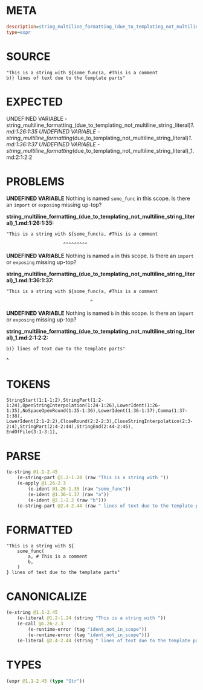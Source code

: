 # META
~~~ini
description=string_multiline_formatting_(due_to_templating_not_multiline_string_literal) (1)
type=expr
~~~
# SOURCE
~~~roc
"This is a string with ${some_func(a, #This is a comment
b)} lines of text due to the template parts"
~~~
# EXPECTED
UNDEFINED VARIABLE - string_multiline_formatting_(due_to_templating_not_multiline_string_literal)_1.md:1:26:1:35
UNDEFINED VARIABLE - string_multiline_formatting_(due_to_templating_not_multiline_string_literal)_1.md:1:36:1:37
UNDEFINED VARIABLE - string_multiline_formatting_(due_to_templating_not_multiline_string_literal)_1.md:2:1:2:2
# PROBLEMS
**UNDEFINED VARIABLE**
Nothing is named `some_func` in this scope.
Is there an `import` or `exposing` missing up-top?

**string_multiline_formatting_(due_to_templating_not_multiline_string_literal)_1.md:1:26:1:35:**
```roc
"This is a string with ${some_func(a, #This is a comment
```
                         ^^^^^^^^^


**UNDEFINED VARIABLE**
Nothing is named `a` in this scope.
Is there an `import` or `exposing` missing up-top?

**string_multiline_formatting_(due_to_templating_not_multiline_string_literal)_1.md:1:36:1:37:**
```roc
"This is a string with ${some_func(a, #This is a comment
```
                                   ^


**UNDEFINED VARIABLE**
Nothing is named `b` in this scope.
Is there an `import` or `exposing` missing up-top?

**string_multiline_formatting_(due_to_templating_not_multiline_string_literal)_1.md:2:1:2:2:**
```roc
b)} lines of text due to the template parts"
```
^


# TOKENS
~~~zig
StringStart(1:1-1:2),StringPart(1:2-1:24),OpenStringInterpolation(1:24-1:26),LowerIdent(1:26-1:35),NoSpaceOpenRound(1:35-1:36),LowerIdent(1:36-1:37),Comma(1:37-1:38),
LowerIdent(2:1-2:2),CloseRound(2:2-2:3),CloseStringInterpolation(2:3-2:4),StringPart(2:4-2:44),StringEnd(2:44-2:45),
EndOfFile(3:1-3:1),
~~~
# PARSE
~~~clojure
(e-string @1.1-2.45
	(e-string-part @1.2-1.24 (raw "This is a string with "))
	(e-apply @1.26-2.3
		(e-ident @1.26-1.35 (raw "some_func"))
		(e-ident @1.36-1.37 (raw "a"))
		(e-ident @2.1-2.2 (raw "b")))
	(e-string-part @2.4-2.44 (raw " lines of text due to the template parts")))
~~~
# FORMATTED
~~~roc
"This is a string with ${
	some_func(
		a, # This is a comment
		b,
	)
} lines of text due to the template parts"
~~~
# CANONICALIZE
~~~clojure
(e-string @1.1-2.45
	(e-literal @1.2-1.24 (string "This is a string with "))
	(e-call @1.26-2.3
		(e-runtime-error (tag "ident_not_in_scope"))
		(e-runtime-error (tag "ident_not_in_scope")))
	(e-literal @2.4-2.44 (string " lines of text due to the template parts")))
~~~
# TYPES
~~~clojure
(expr @1.1-2.45 (type "Str"))
~~~
